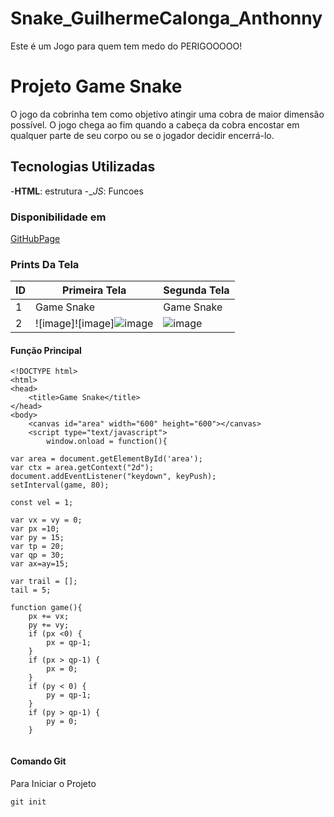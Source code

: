 # Snake_GuilhermeCalonga_Anthonny
Este é um Jogo para quem tem medo do PERIGOOOOO!
# Projeto Game Snake
O jogo da cobrinha tem como objetivo atingir uma cobra de maior dimensão possível. O jogo chega ao fim quando a cabeça da cobra encostar em qualquer parte de seu corpo ou se o jogador decidir encerrá-lo.

## Tecnologias Utilizadas 
-**HTML**: estrutura 
-_*_JS_*: Funcoes 

### Disponibilidade em 
[GitHubPage]( https://guilhermecalonga.github.io/Snake_GuilhermeCalonga_Anthonny/)
### Prints Da Tela 
|  ID |   Primeira Tela | Segunda Tela | 
|-----|-----------------|--------------|
| 1 |  Game Snake | Game Snake
| 2 | ![image]![image]![image](https://user-images.githubusercontent.com/101648142/162983147-664c004a-2b09-404f-8e67-6717d6d7850b.png)| ![image](https://user-images.githubusercontent.com/101648142/162982612-6f1c08f2-2f5c-4d1c-b774-baf9a5de5e11.png)|

#### Função Principal
```js:
<!DOCTYPE html>
<html>
<head>
    <title>Game Snake</title>
</head>
<body>
    <canvas id="area" width="600" height="600"></canvas>
    <script type="text/javascript">
        window.onload = function(){

var area = document.getElementById('area');
var ctx = area.getContext("2d");
document.addEventListener("keydown", keyPush);
setInterval(game, 80);

const vel = 1;

var vx = vy = 0;
var px =10;
var py = 15;
var tp = 20;
var qp = 30;
var ax=ay=15;

var trail = [];
tail = 5;

function game(){
    px += vx;
    py += vy;
    if (px <0) {
        px = qp-1;
    }
    if (px > qp-1) {
        px = 0;
    }
    if (py < 0) {
        py = qp-1;
    }
    if (py > qp-1) {
        py = 0;
    }


```
#### Comando Git
Para Iniciar o Projeto
```bash:
git init 

```
